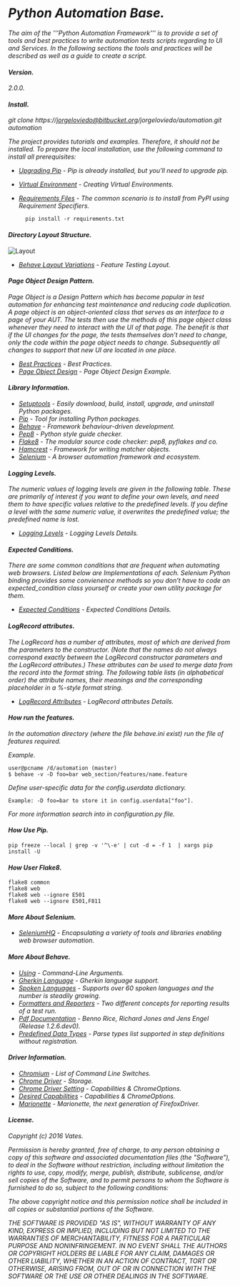 # _Python Automation Base._
_The aim of the '''Python Automation Framework''' is to provide a set of tools and best practices to write automation tests scripts regarding to UI and Services. In the following sections the tools and practices will be described as well as a guide to create a script._

#### _Version._
_2.0.0._

#### _Install._
_git clone https://jorgeloviedo@bitbucket.org/jorgeloviedo/automation.git automation_

_The project provides tutorials and examples. Therefore, it should not be installed. To prepare the local installation, use the following command to install all prerequisites:_

* _[Upgrading Pip]_ - _Pip is already installed, but you'll need to upgrade pip._
* _[Virtual Environment]_ - _Creating Virtual Environments._
* _[Requirements Files]_ - _The common scenario is to install from PyPI using Requirement Specifiers._

        pip install -r requirements.txt

#### _Directory Layout  Structure._
![Layout](images/layout.png)

* _[Behave Layout Variations]_ - _Feature Testing Layout._

#### _Page Object Design Pattern._
_Page Object is a Design Pattern which has become popular in test automation for enhancing test maintenance and reducing code duplication. A page object is an object-oriented class that serves as an interface to a page of your AUT. The tests then use the methods of this page object class whenever they need to interact with the UI of that page. The benefit is that if the UI changes for the page, the tests themselves don’t need to change, only the code within the page object needs to change. Subsequently all changes to support that new UI are located in one place._

* _[Best Practices]_ - _Best Practices._
* _[Page Object Design]_ - _Page Object Design Example._

#### _Library Information._
* _[Setuptools]_ - _Easily download, build, install, upgrade, and uninstall Python packages._
* _[Pip]_ - _Tool for installing Python packages._
* _[Behave]_ - _Framework behaviour-driven development._
* _[Pep8]_ - _Python style guide checker._
* _[Flake8]_ - _The modular source code checker: pep8, pyflakes and co._
* _[Hamcrest]_ - _Framework for writing matcher objects._
* _[Selenium]_ - _A browser automation framework and ecosystem._

#### _Logging Levels._
_The numeric values of logging levels are given in the following table. These are primarily of interest if you want to define your own levels, and need them to have specific values relative to the predefined levels. If you define a level with the same numeric value, it overwrites the predefined value; the predefined name is lost._

* _[Logging Levels]_ - _Logging Levels Details._

#### _Expected Conditions._
_There are some common conditions that are frequent when automating web browsers. Listed below are Implementations of each. Selenium Python binding provides some convienence methods so you don’t have to code an expected_condition class yourself or create your own utility package for them._

* _[Expected Conditions]_ - _Expected Conditions Details._

#### _LogRecord attributes._
_The LogRecord has a number of attributes, most of which are derived from the parameters to the constructor. (Note that the names do not always correspond exactly between the LogRecord constructor parameters and the LogRecord attributes.) These attributes can be used to merge data from the record into the format string. The following table lists (in alphabetical order) the attribute names, their meanings and the corresponding placeholder in a %-style format string._

* _[LogRecord Attributes]_ - _LogRecord attributes Details._

#### _How run the features._
_In the automation directory (where the file behave.ini exist) run the file of features required._

_Example._

    user@pcname /d/automation (master)
    $ behave -v -D foo=bar web_section/features/name.feature

_Define user-specific data for the config.userdata dictionary._

    Example: -D foo=bar to store it in config.userdata["foo"].

_For more information search into in configuration.py file._

#### _How Use Pip._
    pip freeze --local | grep -v '^\-e' | cut -d = -f 1  | xargs pip install -U

#### _How User Flake8._
    flake8 common
    flake8 web
    flake8 web --ignore E501
    flake8 web --ignore E501,F811

#### _More About Selenium._
* _[SeleniumHQ]_ - _Encapsulating a variety of tools and libraries enabling web browser automation._

#### _More About Behave._
* _[Using]_ - _Command-Line Arguments._
* _[Gherkin Language]_ - _Gherkin language support._
* _[Spoken Languages]_ - _Supports over 60 spoken languages and the number is steadily growing._
* _[Formatters and Reporters]_ - _Two different concepts for reporting results of a test run._
* _[Pdf Documentation]_ - _Benno Rice, Richard Jones and Jens Engel (Release 1.2.6.dev0)._
* _[Predefined Data Types]_ - _Parse types list supported in step definitions without registration._

#### _Driver Information._
* _[Chromium]_ - _List of Command Line Switches._
* _[Chrome Driver]_ - _Storage._
* _[Chrome Driver Setting]_ - _Capabilities & ChromeOptions._
* _[Desired Capabilities]_ - _Capabilities & ChromeOptions._
* _[Marionette]_ - _Marionette, the next generation of FirefoxDriver._


#### _License._
_Copyright (c) 2016 Vates._

_Permission is hereby granted, free of charge, to any person obtaining a copy of this software and associated documentation files (the "Software"), to deal in the Software without restriction, including without limitation the rights to use, copy, modify, merge, publish, distribute, sublicense, and/or sell copies of the Software, and to permit persons to whom the Software is furnished to do so, subject to the following conditions:_ 

_The above copyright notice and this permission notice shall be included in all copies or substantial portions of the Software._

_THE SOFTWARE IS PROVIDED "AS IS", WITHOUT WARRANTY OF ANY KIND, EXPRESS OR IMPLIED, INCLUDING BUT NOT LIMITED TO THE WARRANTIES OF MERCHANTABILITY, FITNESS FOR A PARTICULAR PURPOSE AND NONINFRINGEMENT. IN NO EVENT SHALL THE AUTHORS OR COPYRIGHT HOLDERS BE LIABLE FOR ANY CLAIM, DAMAGES OR OTHER LIABILITY, WHETHER IN AN ACTION OF CONTRACT, TORT OR OTHERWISE, ARISING FROM, OUT OF OR IN CONNECTION WITH THE SOFTWARE OR THE USE OR OTHER DEALINGS IN THE SOFTWARE._

   [Upgrading Pip]: <https://pip.pypa.io/en/stable/installing/#upgrading-pip>
   [Virtual Environment]: <https://packaging.python.org/installing/#creating-and-using-virtual-environments>
   [Pip]: <https://pypi.python.org/pypi/pip>
   [Behave]: <https://github.com/behave/behave>
   [Setuptools]: <https://bitbucket.org/pypa/setuptools>
   [Pep8]: <https://pypi.python.org/pypi/pep8>
   [flake8]: <https://pypi.python.org/pypi/flake8>
   [Hamcrest]: <http://hamcrest.org/>
   [Selenium]: <http://docs.seleniumhq.org/docs/>
   [Page Object Design]: <http://www.seleniumhq.org/docs/06_test_design_considerations.jsp#page-object-design-pattern>
   [Behave Layout Variations]: <http://pythonhosted.org/behave/gherkin.html#layout-variations>
   [Logging Levels]: <https://docs.python.org/2/library/logging.html#logging-levels>
   [Requirements Files]: <https://pip.pypa.io/en/latest/user_guide/#requirements-files>
   [Expected Conditions]: <http://selenium-python.readthedocs.org/waits.html#explicit-waits>
   [LogRecord Attributes]: <https://docs.python.org/2/library/logging.html#logrecord-attributes>
   [Best Practices]: <http://www.slisenko.net/2014/06/22/best-practices-in-test-automation-using-selenium-webdriver/>
   [Using]: <http://pythonhosted.org/behave/behave.html#configuration-file>
   [Gherkin Language]: <https://github.com/mackoj/language-gherkin-i18n>
   [Spoken Languages]: <https://github.com/cucumber/cucumber/wiki/Spoken-languages>
   [Chromium]: <http://peter.sh/experiments/chromium-command-line-switches/>
   [Chrome Driver]: <http://chromedriver.storage.googleapis.com/index.html>
   [Chrome Driver Setting]: <https://sites.google.com/a/chromium.org/chromedriver/capabilities>
   [Desired Capabilities]: <https://github.com/SeleniumHQ/selenium/wiki/DesiredCapabilities>
   [SeleniumHQ]: <https://github.com/SeleniumHQ/selenium/>
   [Formatters and Reporters]: <https://pythonhosted.org/behave/formatters.html>
   [Pdf Documentation]: <https://media.readthedocs.org/pdf/behave/latest/behave.pdf>
   [Predefined Data Types]: <https://pythonhosted.org/behave/parse_builtin_types.html>
   [Marionette]: <https://developer.mozilla.org/en-US/docs/Mozilla/QA/Marionette/WebDriver>